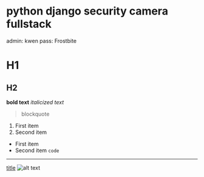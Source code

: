 # python django security camera fullstack
admin: kwen
pass: Frostbite

	 
# H1
## H2
**bold text**
*italicized text*
> blockquote
1. First item
2. Second item
- First item
- Second item
`code`
---
[title](https://www.example.com)
![alt text](image.jpg)